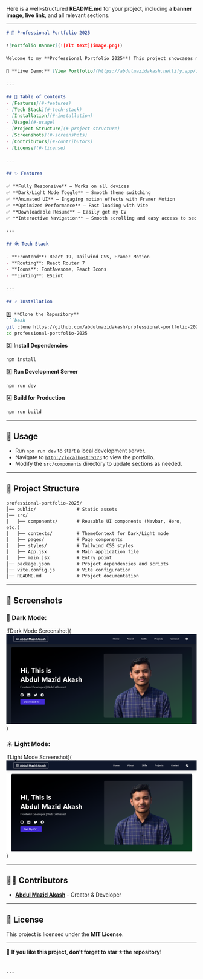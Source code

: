 Here is a well-structured **README.md** for your project, including a **banner image**, **live link**, and all relevant sections.

---

```md
# 🚀 Professional Portfolio 2025

![Portfolio Banner](![alt text](image.png))

Welcome to my **Professional Portfolio 2025**! This project showcases my skills, experience, and work as a **Frontend Developer**. Built with **React, Tailwind CSS, Framer Motion, and Vite**, this portfolio is designed to be **fast, responsive, and visually appealing**.

🔗 **Live Demo:** [View Portfolio](https://abdulmazidakash.netlify.app/)

---

## 📌 Table of Contents
- [Features](#-features)
- [Tech Stack](#-tech-stack)
- [Installation](#-installation)
- [Usage](#-usage)
- [Project Structure](#-project-structure)
- [Screenshots](#-screenshots)
- [Contributors](#-contributors)
- [License](#-license)

---

## ✨ Features

✅ **Fully Responsive** – Works on all devices  
✅ **Dark/Light Mode Toggle** – Smooth theme switching  
✅ **Animated UI** – Engaging motion effects with Framer Motion  
✅ **Optimized Performance** – Fast loading with Vite  
✅ **Downloadable Resume** – Easily get my CV  
✅ **Interactive Navigation** – Smooth scrolling and easy access to sections  

---

## 🛠 Tech Stack

- **Frontend**: React 19, Tailwind CSS, Framer Motion  
- **Routing**: React Router 7  
- **Icons**: FontAwesome, React Icons  
- **Linting**: ESLint  

---

## ⚡ Installation

1️⃣ **Clone the Repository**
```bash
git clone https://github.com/abdulmazidakash/professional-portfolio-2025
cd professional-portfolio-2025
```

2️⃣ **Install Dependencies**
```bash
npm install
```

3️⃣ **Run Development Server**
```bash
npm run dev
```

4️⃣ **Build for Production**
```bash
npm run build
```

---

## 🚀 Usage

- Run `npm run dev` to start a local development server.
- Navigate to [`http://localhost:5173`](http://localhost:5173) to view the portfolio.
- Modify the `src/components` directory to update sections as needed.

---

## 📁 Project Structure

```
professional-portfolio-2025/
│── public/               # Static assets
│── src/
│   ├── components/       # Reusable UI components (Navbar, Hero, etc.)
│   ├── contexts/         # ThemeContext for Dark/Light mode
│   ├── pages/            # Page components
│   ├── styles/           # Tailwind CSS styles
│   ├── App.jsx           # Main application file
│   ├── main.jsx          # Entry point
│── package.json          # Project dependencies and scripts
│── vite.config.js        # Vite configuration
│── README.md             # Project documentation
```

---

## 📸 Screenshots

### 🌙 Dark Mode:
![Dark Mode Screenshot](![alt text](image-2.png))

### ☀️ Light Mode:
![Light Mode Screenshot](![alt text](image-1.png))

---

## 👨‍💻 Contributors

- **[Abdul Mazid Akash](https://github.com/abdulmazidakash)** - Creator & Developer

---

## 📜 License

This project is licensed under the **MIT License**.

---

🎯 **If you like this project, don't forget to star ⭐ the repository!**
```

---
